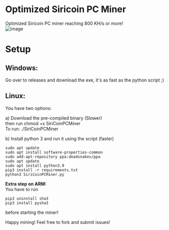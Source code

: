 # Optimized Siricoin PC Miner
Optimized Siricoin PC miner reaching 800 KH/s or more!  
![image](https://user-images.githubusercontent.com/75716744/179065743-5f3c027a-fcd1-47c7-b01c-86b3f188f9c1.png)



# Setup  

## Windows:  
Go over to releases and download the exe, it's as fast as the python script ;)  

## Linux:  

You have two options:  

a) Download the pre-compiled binary (Slower)  
then run chmod +x SiriCoinPCMiner  
To run: ./SiriCoinPCMiner  

b) Install python 3 and run it using the script (faster)  

```
sudo apt update
sudo apt install software-properties-common
sudo add-apt-repository ppa:deadsnakes/ppa
sudo apt update
sudo apt install python3.9
pip3 install -r requirements.txt
python3 SiriCoinPCMiner.py
```

**Extra step on ARM:**  
You have to run  
```
pip3 uninstall sha3
pip3 install pysha3
```
before starting the miner!


Happy mining! Feel free to fork and submit issues!

